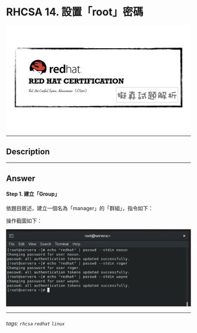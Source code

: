# RHCSA 14. 設置「root」密碼

![](https://github.com/rickbsr/Certification-RedHat-RHCSA/blob/main/pics/redhat-rhcsa.png?raw=true)

---

## Description



---

## Answer

#### Step 1. 建立「Group」

依題目敘述，建立一個名為「manager」的「群組」，指令如下：

操作截圖如下：

![](https://github.com/rickbsr/Certification-RedHat-RHCSA/blob/main/pics/q04_ch_pwd.png?raw=true)

---

###### tags: `rhcsa` `redhat` `linux`